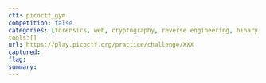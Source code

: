 ```yaml
---
ctf: picoctf_gym
competition: false
categories: [forensics, web, cryptography, reverse engineering, binary exploitation]
tools:[]
url: https://play.picoctf.org/practice/challenge/XXX
captured: 
flag: 
summary:
---
```

